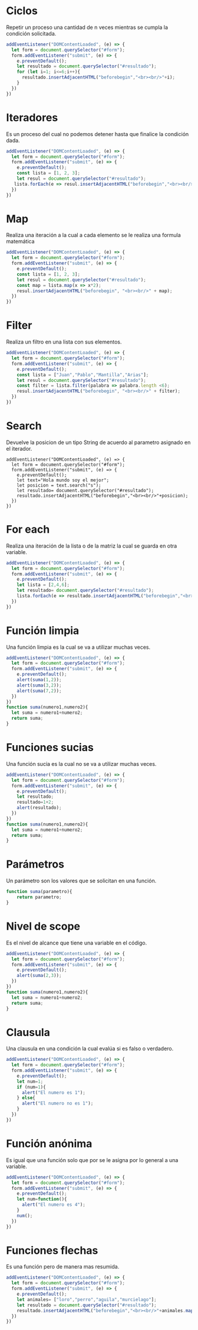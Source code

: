 # Ciclos

Repetir un proceso una cantidad de n veces mientras se cumpla la condición solicitada.

```js
addEventListener("DOMContentLoaded", (e) => {
  let form = document.querySelector("#form");
  form.addEventListener("submit", (e) => {
    e.preventDefault();
    let resultado = document.querySelector("#resultado");
    for (let i=1; i<=6;i++){
      resultado.insertAdjacentHTML("beforebegin","<br><br/>"+i);
    }
  })
})
```



# Iteradores

Es un proceso del cual no podemos detener hasta que finalice la condición dada.

```js
addEventListener("DOMContentLoaded", (e) => {
  let form = document.querySelector("#form");
  form.addEventListener("submit", (e) => {
    e.preventDefault();
    const lista = [1, 2, 3];
    let resul = document.querySelector("#resultado");
   lista.forEach(e => resul.insertAdjacentHTML("beforebegin","<br><br/>"+e));
  })
})
```

# Map

Realiza una iteración a la cual a cada elemento se le realiza una formula matemática

```js
addEventListener("DOMContentLoaded", (e) => {
  let form = document.querySelector("#form");
  form.addEventListener("submit", (e) => {
    e.preventDefault();
    const lista = [1, 2, 3];
    let resul = document.querySelector("#resultado");
    const map = lista.map(x => x*2);
    resul.insertAdjacentHTML("beforebegin", "<br><br/>" + map);
  })
})
```

# Filter

Realiza un filtro en una lista con sus elementos.

```js
addEventListener("DOMContentLoaded", (e) => {
  let form = document.querySelector("#form");
  form.addEventListener("submit", (e) => {
    e.preventDefault();
    const lista = ["Juan","Pablo","Mantilla","Arias"];
    let resul = document.querySelector("#resultado");
    const filter = lista.filter(palabra => palabra.length <6);
    resul.insertAdjacentHTML("beforebegin", "<br><br/>" + filter);
  })
})
```

# Search

Devuelve la posicion de un tipo String de acuerdo al parametro asignado en el iterador.

```
addEventListener("DOMContentLoaded", (e) => {
  let form = document.querySelector("#form");
  form.addEventListener("submit", (e) => {
    e.preventDefault();
    let text="Hola mundo soy el mejor";
    let posicion = text.search("s");
    let resultado= document.querySelector("#resultado");
    resultado.insertAdjacentHTML("beforebegin","<br><br/>"+posicion);
  })
})
```

# For each

Realiza una iteración de la lista o de la matriz la cual se guarda en otra variable.

```js
addEventListener("DOMContentLoaded", (e) => {
  let form = document.querySelector("#form");
  form.addEventListener("submit", (e) => {
    e.preventDefault();
    let lista = [2,4,6];
    let resultado= document.querySelector("#resultado");
    lista.forEach(e => resultado.insertAdjacentHTML("beforebegin","<br></br>"+e*2));
  })
})
```

# Función limpia

Una función limpia es la cual se va a utilizar muchas veces.

```js
addEventListener("DOMContentLoaded", (e) => {
  let form = document.querySelector("#form");
  form.addEventListener("submit", (e) => {
    e.preventDefault();
    alert(suma(1,2));
    alert(suma(3,2));
    alert(suma(7,2));
  })
})
function suma(numero1,numero2){
  let suma = numero1+numero2;
  return suma;
}
```

# Funciones sucias

Una función sucia es la cual no se va a utilizar muchas veces.

```js
addEventListener("DOMContentLoaded", (e) => {
  let form = document.querySelector("#form");
  form.addEventListener("submit", (e) => {
    e.preventDefault();
    let resultado;
    resultado=1+2;
    alert(resultado);
  })
})
function suma(numero1,numero2){
  let suma = numero1+numero2;
  return suma;
}
```

# Parámetros

Un parámetro son los valores que se solicitan en una función.

```js
function suma(parametro){
	return parametro;
}
```

# Nivel de scope

Es el nivel de alcance que tiene una variable en el código.

```js
addEventListener("DOMContentLoaded", (e) => {
  let form = document.querySelector("#form");
  form.addEventListener("submit", (e) => {
    e.preventDefault();
    alert(suma(2,3));
  })
})
function suma(numero1,numero2){
  let suma = numero1+numero2;
  return suma;
}
```

# Clausula

Una clausula en una condición la cual evalúa si es falso o verdadero.

```js
addEventListener("DOMContentLoaded", (e) => {
  let form = document.querySelector("#form");
  form.addEventListener("submit", (e) => {
    e.preventDefault();
    let num=1;
    if (num=1){
      alert("El numero es 1");
    } else{
      alert("El numero no es 1");
    }
  })
})
```

# Función anónima

Es igual que una función solo que por se le asigna por lo general a una variable.

```js
addEventListener("DOMContentLoaded", (e) => {
  let form = document.querySelector("#form");
  form.addEventListener("submit", (e) => {
    e.preventDefault();
    let num=function(){
      alert("El numero es 4");
    }
    num();
  })
})
```

# Funciones flechas

Es una función pero de manera mas resumida.

```js
addEventListener("DOMContentLoaded", (e) => {
  let form = document.querySelector("#form");
  form.addEventListener("submit", (e) => {
    e.preventDefault();
    let animales= ["loro","perro","aguila","murcielago"];
    let resultado = document.querySelector("#resultado");
    resultado.insertAdjacentHTML("beforebegin","<br><br/>"+animales.map(e=> e.length));
  })
})
```


